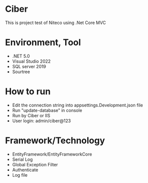 # Ciber
This is project test of Niteco using .Net Core MVC

# Environment, Tool
- .NET 5.0
- Visual Studio 2022
- SQL server 2019
- Sourtree
# How to run
- Edit the connection string into appsettings.Development.json file
- Run "update-database" in console
- Run by Ciber or IIS
- User login: admin/ciber@123
# Framework/Technology
- EntityFramework/EntityFrameworkCore
- Serial Log
- Global Exception Filter
- Authenticate
- Log file
